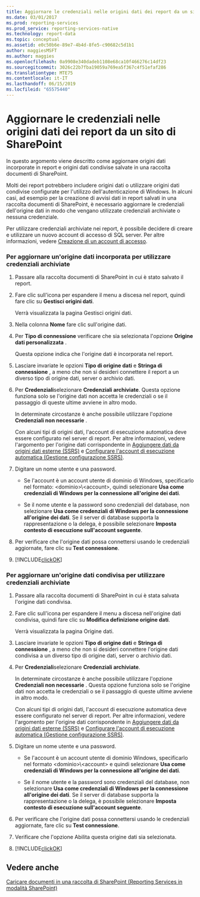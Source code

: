 ```yaml
---
title: Aggiornare le credenziali nelle origini dati dei report da un sito di SharePoint | Microsoft Docs
ms.date: 03/01/2017
ms.prod: reporting-services
ms.prod_service: reporting-services-native
ms.technology: report-data
ms.topic: conceptual
ms.assetid: e0c50b6e-89e7-4b4d-8fe5-c90682c5d1b1
author: maggiesMSFT
ms.author: maggies
ms.openlocfilehash: 0a9908e340dadeb1108e68ca10f466276c14df23
ms.sourcegitcommit: 3026c22b7fba19059a769ea5f367c4f51efaf286
ms.translationtype: MTE75
ms.contentlocale: it-IT
ms.lasthandoff: 06/15/2019
ms.locfileid: "65575440"
---
```

# <a name="update-credentials-in-report-data-sources-from-a-sharepoint-site"></a>Aggiornare le credenziali nelle origini dati dei report da un sito di SharePoint
  In questo argomento viene descritto come aggiornare origini dati incorporate in report e origini dati condivise salvate in una raccolta documenti di SharePoint.  
  
 Molti dei report potrebbero includere origini dati o utilizzare origini dati condivise configurate per l'utilizzo dell'autenticazione di Windows. In alcuni casi, ad esempio per la creazione di avvisi dati in report salvati in una raccolta documenti di SharePoint, è necessario aggiornare le credenziali dell'origine dati in modo che vengano utilizzate credenziali archiviate o nessuna credenziale.  
  
 Per utilizzare credenziali archiviate nei report, è possibile decidere di creare e utilizzare un nuovo account di accesso di SQL server. Per altre informazioni, vedere [Creazione di un account di accesso](../../relational-databases/security/authentication-access/create-a-login.md).  
  
### <a name="to-update-an-embedded-data-source-to-use-stored-credentials"></a>Per aggiornare un'origine dati incorporata per utilizzare credenziali archiviate  
  
1.  Passare alla raccolta documenti di SharePoint in cui è stato salvato il report.  
  
2.  Fare clic sull'icona per espandere il menu a discesa nel report, quindi fare clic su **Gestisci origini dati**.  
  
     Verrà visualizzata la pagina Gestisci origini dati.  
  
3.  Nella colonna **Nome** fare clic sull'origine dati.  
  
4.  Per **Tipo di connessione** verificare che sia selezionata l'opzione **Origine dati personalizzata** .  
  
     Questa opzione indica che l'origine dati è incorporata nel report.  
  
5.  Lasciare invariate le opzioni **Tipo di origine dati** e **Stringa di connessione** , a meno che non si desideri connettere il report a un diverso tipo di origine dati, server o archivio dati.  
  
6.  Per **Credenziali**selezionare **Credenziali archiviate**. Questa opzione funziona solo se l'origine dati non accetta le credenziali o se il passaggio di queste ultime avviene in altro modo.  
  
     In determinate circostanze è anche possibile utilizzare l'opzione **Credenziali non necessarie** .  
  
     Con alcuni tipi di origini dati, l'account di esecuzione automatica deve essere configurato nel server di report. Per altre informazioni, vedere l'argomento per l'origine dati corrispondente in [Aggiungere dati da origini dati esterne &#40;SSRS&#41;](../../reporting-services/report-data/add-data-from-external-data-sources-ssrs.md) e [Configurare l'account di esecuzione automatica &#40;Gestione configurazione SSRS&#41;](../../reporting-services/install-windows/configure-the-unattended-execution-account-ssrs-configuration-manager.md).  
  
7.  Digitare un nome utente e una password.  
  
    -   Se l'account è un account utente di dominio di Windows, specificarlo nel formato: \<dominio>\\<account\>, quindi selezionare **Usa come credenziali di Windows per la connessione all'origine dei dati**.  
  
    -   Se il nome utente e la password sono credenziali del database, non selezionare **Usa come credenziali di Windows per la connessione all'origine dei dati**. Se il server di database supporta la rappresentazione o la delega, è possibile selezionare **Imposta contesto di esecuzione sull'account seguente**.  
  
8.  Per verificare che l'origine dati possa connettersi usando le credenziali aggiornate, fare clic su **Test connessione**.  
  
9. [!INCLUDE[clickOK](../../includes/clickok-md.md)]  
  
### <a name="to-update-a-shared-data-source-to-use-stored-credentials"></a>Per aggiornare un'origine dati condivisa per utilizzare credenziali archiviate  
  
1.  Passare alla raccolta documenti di SharePoint in cui è stata salvata l'origine dati condivisa.  
  
2.  Fare clic sull'icona per espandere il menu a discesa nell'origine dati condivisa, quindi fare clic su **Modifica definizione origine dati**.  
  
     Verrà visualizzata la pagina Origine dati.  
  
3.  Lasciare invariate le opzioni **Tipo di origine dati** e **Stringa di connessione** , a meno che non si desideri connettere l'origine dati condivisa a un diverso tipo di origine dati, server o archivio dati.  
  
4.  Per **Credenziali**selezionare **Credenziali archiviate**.  
  
     In determinate circostanze è anche possibile utilizzare l'opzione **Credenziali non necessarie** . Questa opzione funziona solo se l'origine dati non accetta le credenziali o se il passaggio di queste ultime avviene in altro modo.  
  
     Con alcuni tipi di origini dati, l'account di esecuzione automatica deve essere configurato nel server di report. Per altre informazioni, vedere l'argomento per l'origine dati corrispondente in [Aggiungere dati da origini dati esterne &#40;SSRS&#41;](../../reporting-services/report-data/add-data-from-external-data-sources-ssrs.md) e [Configurare l'account di esecuzione automatica &#40;Gestione configurazione SSRS&#41;](../../reporting-services/install-windows/configure-the-unattended-execution-account-ssrs-configuration-manager.md).  
  
5.  Digitare un nome utente e una password.  
  
    -   Se l'account è un account utente di dominio Windows, specificarlo nel formato \<dominio>\\<account\> e quindi selezionare **Usa come credenziali di Windows per la connessione all'origine dei dati**.  
  
    -   Se il nome utente e la password sono credenziali del database, non selezionare **Usa come credenziali di Windows per la connessione all'origine dei dati**. Se il server di database supporta la rappresentazione o la delega, è possibile selezionare **Imposta contesto di esecuzione sull'account seguente**.  
  
6.  Per verificare che l'origine dati possa connettersi usando le credenziali aggiornate, fare clic su **Test connessione**.  
  
7.  Verificare che l'opzione Abilita questa origine dati sia selezionata.  
  
8.  [!INCLUDE[clickOK](../../includes/clickok-md.md)]  
  
## <a name="see-also"></a>Vedere anche  
 [Caricare documenti in una raccolta di SharePoint &#40;Reporting Services in modalità SharePoint&#41;](../../reporting-services/report-server-sharepoint/upload-documents-to-a-sharepoint-library-reporting-services-in-sharepoint-mode.md)  
  
  
